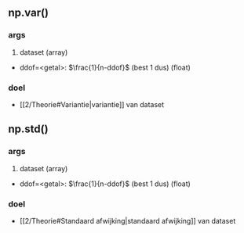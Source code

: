 ## np.var()
### args
1) dataset (array)
- ddof=\<getal\>: $\frac{1}{n-ddof}$ (best 1 dus) (float)
### doel
- [[2/Theorie#Variantie|variantie]] van dataset


## np.std()
### args
1) dataset (array)
- ddof=\<getal\>: $\frac{1}{n-ddof}$ (best 1 dus) (float)
### doel
- [[2/Theorie#Standaard afwijking|standaard afwijking]] van dataset